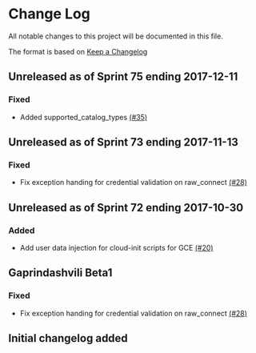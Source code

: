 # Change Log

All notable changes to this project will be documented in this file.

The format is based on [Keep a Changelog](http://keepachangelog.com/en/1.0.0/)


## Unreleased as of Sprint 75 ending 2017-12-11

### Fixed
- Added supported_catalog_types [(#35)](https://github.com/ManageIQ/manageiq-providers-google/pull/35)

## Unreleased as of Sprint 73 ending 2017-11-13

### Fixed
- Fix exception handing for credential validation on raw_connect [(#28)](https://github.com/ManageIQ/manageiq-providers-google/pull/28)

## Unreleased as of Sprint 72 ending 2017-10-30

### Added
- Add user data injection for cloud-init scripts for GCE [(#20)](https://github.com/ManageIQ/manageiq-providers-google/pull/20)

## Gaprindashvili Beta1

### Fixed
- Fix exception handing for credential validation on raw_connect [(#28)](https://github.com/ManageIQ/manageiq-providers-google/pull/28)

## Initial changelog added

